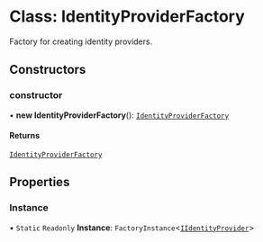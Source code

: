 # Class: IdentityProviderFactory

Factory for creating identity providers.

## Constructors

### constructor

• **new IdentityProviderFactory**(): [`IdentityProviderFactory`](IdentityProviderFactory.md)

#### Returns

[`IdentityProviderFactory`](IdentityProviderFactory.md)

## Properties

### Instance

▪ `Static` `Readonly` **Instance**: `FactoryInstance`\<[`IIdentityProvider`](../interfaces/IIdentityProvider.md)\>

